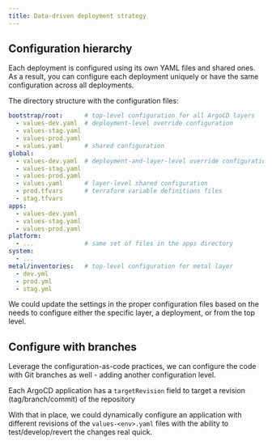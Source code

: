 ```yaml
---
title: Data-driven deployment strategy
---
```


## Configuration hierarchy

Each deployment is configured using its own YAML files and shared ones. As a result, you can configure each deployment uniquely or have the same configuration across all deployments.

The directory structure with the configuration files:


```yaml
bootstrap/root:      # top-level configuration for all ArgoCD layers
  - values-dev.yaml  # deployment-level override configuration
  - values-stag.yaml
  - values-prod.yaml
  - values.yaml      # shared configuration
global:
  - values-dev.yaml  # deployment-and-layer-level override configuration
  - values-stag.yaml
  - values-prod.yaml
  - values.yaml      # layer-level shared configuration
  - prod.tfvars      # terraform variable definitions files
  - stag.tfvars 
apps:
  - values-dev.yaml
  - values-stag.yaml
  - values-prod.yaml
platform:
  - ...              # same set of files in the apps directory
system:
  - ... 
metal/inventories:   # top-level configuration for metal layer
  - dev.yml
  - prod.yml
  - stag.yml
```

We could update the settings in the proper configuration files based on the needs to configure either the specific layer, a deployment, or from the top level.

## Configure with branches

Leverage the configuration-as-code practices, we can configure the code with Git branches as well - adding another configuration level.

Each ArgoCD application has a `targetRevision` field to target a revision (tag/branch/commit) of the repository 

With that in place, we could dynamically configure an application with different revisions of the `values-<env>.yaml` files with the ability to test/develop/revert the changes real quick.
